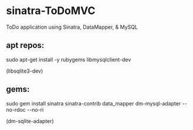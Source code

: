 sinatra-ToDoMVC
===============

ToDo application using Sinatra, DataMapper, &amp; MySQL


apt repos:
---------

sudo apt-get install -y rubygems libmysqlclient-dev

(libsqlite3-dev)

gems:
----

sudo gem install sinatra sinatra-contrib data_mapper dm-mysql-adapter --no-rdoc --no-ri

(dm-sqlite-adapter)

